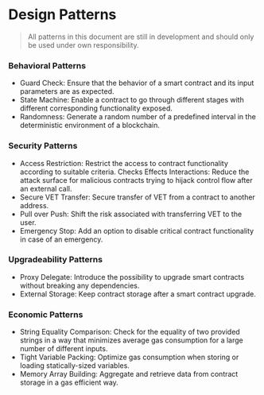 # Design Patterns
> All patterns in this document are still in development and should only be used under own responsibility.


### Behavioral Patterns

+ Guard Check: Ensure that the behavior of a smart contract and its input parameters are as expected.
+ State Machine: Enable a contract to go through different stages with different corresponding functionality exposed.
+ Randomness: Generate a random number of a predefined interval in the deterministic environment of a blockchain.


### Security Patterns

+ Access Restriction: Restrict the access to contract functionality according to suitable criteria.
Checks Effects Interactions: Reduce the attack surface for malicious contracts trying to hijack control flow after an external call.
+ Secure VET Transfer: Secure transfer of VET from a contract to another address.
+ Pull over Push: Shift the risk associated with transferring VET to the user.
+ Emergency Stop: Add an option to disable critical contract functionality in case of an emergency.


### Upgradeability Patterns

+ Proxy Delegate: Introduce the possibility to upgrade smart contracts without breaking any dependencies.
+ External Storage: Keep contract storage after a smart contract upgrade.


### Economic Patterns

+ String Equality Comparison: Check for the equality of two provided strings in a way that minimizes average gas consumption for a large number of different inputs.
+ Tight Variable Packing: Optimize gas consumption when storing or loading statically-sized variables.
+ Memory Array Building: Aggregate and retrieve data from contract storage in a gas efficient way.